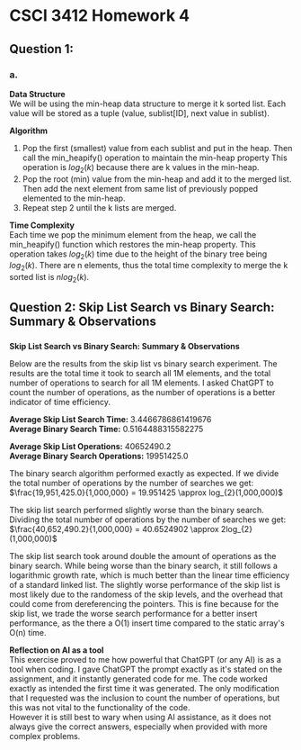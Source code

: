 # CSCI 3412 Homework 4
## Question 1:
### a.

**Data Structure**  
We will be using the min-heap data structure to merge it k sorted list. Each value will be stored as a tuple (value, sublist[ID], next value in sublist). 

**Algorithm**
1. Pop the first (smallest) value from each sublist and put in the heap. Then call the min_heapify() operation to maintain the min-heap property This operation is $log_{2}(k)$ because there are k values in the min-heap.
2. Pop the root (min) value from the min-heap and add it to the merged list. Then add the next element from same list of previously popped elemented to the min-heap.
3. Repeat step 2 until the k lists are merged.

**Time Complexity**  
Each time we pop the minimum element from the heap, we call the min_heapify() function which restores the min-heap property. This operation takes $log_{2}(k)$ time due to the height of the binary tree being $log_{2}(k)$. There are n elements, thus the total time complexity to merge the k sorted list is $nlog_{2}(k)$.

## Question 2: Skip List Search vs Binary Search: Summary & Observations  
###
**Skip List Search vs Binary Search: Summary & Observations**  
  
Below are the results from the skip list vs binary search experiment. The results are the total time it took to search all 1M elements, and the total number of operations to search for all 1M elements. I asked ChatGPT to count the number of operations, as the number of operations is a better indicator of time efficiency.
  
**Average Skip List Search Time:** 3.4466786861419676  
**Average Binary Search Time:** 0.5164488315582275  
  
**Average Skip List Operations:** 40652490.2  
**Average Binary Search Operations:** 19951425.0  

The binary search algorithm performed exactly as expected. If we divide the total number of operations by the number of searches we get:  $\frac{19,951,425.0}{1,000,000} = 19.951425 \approx log_{2}(1,000,000)$  
  
The skip list search performed slightly worse than the binary search. Dividing the total number of operations by the number of searches we get: $\frac{40,652,490.2}{1,000,000} = 40.6524902 \approx 2log_{2}(1,000,000)$
  
The skip list search took around double the amount of operations as the binary search. While being worse than the binary search, it still follows a logarithmic growth rate, which is much better than the linear time efficiency of a standard linked list. The slightly worse performance of the skip list is most likely due to the randomess of the skip levels, and the overhead that could come from dereferencing the pointers. This is fine because for the skip list, we trade the worse search performance for a better insert performance, as the there a O(1) insert time compared to the static array's O(n) time.
  
  
**Reflection on AI as a tool**  
This exercise proved to me how powerful that ChatGPT (or any AI) is as a tool when coding. I gave ChatGPT the prompt exactly as it's stated on the assignment, and it instantly generated code for me. The code worked exactly as intended the first time it was generated. The only modification that I requested was the inclusion to count the number of operations, but this was not vital to the functionality of the code.  
However it is still best to wary when using AI assistance, as it does not always give the correct answers, especially when provided with more complex problems.
